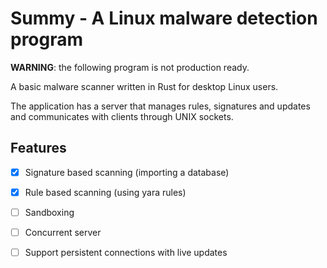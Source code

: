 # Summy - A Linux malware detection program

**WARNING**: the following program is not production ready.

A basic malware scanner written in Rust for desktop Linux users.

The application has a server that manages rules, signatures and
updates and communicates with clients through UNIX sockets.

## Features

- [x] Signature based scanning (importing a database)
- [x] Rule based scanning (using yara rules)
- [ ] Sandboxing
- [ ] Concurrent server
- [ ] Support persistent connections with live updates




